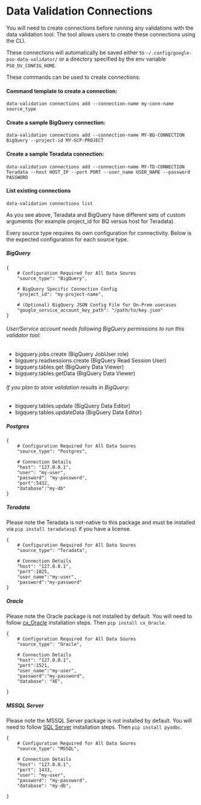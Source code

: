 # Data Validation Connections
You will need to create connections before running any validations with the data validation tool. The tool allows users to 
create these connections using the CLI. 

These connections will automatically be saved either to `~/.config/google-pso-data-validator/` or 
a directory specified by the env variable `PSO_DV_CONFIG_HOME`.

These commands can be used to create connections:

#### Command template to create a connection:
```
data-validation connections add --connection-name my-conn-name source_type 
```

#### Create a sample BigQuery connection:
```
data-validation connections add --connection-name MY-BQ-CONNECTION BigQuery --project-id MY-GCP-PROJECT
```


#### Create a sample Teradata connection:
```
data-validation connections add --connection-name MY-TD-CONNECTION Teradata --host HOST_IP --port PORT --user_name USER_NAME --password PASSWORD
```

#### List existing connections
````
data-validation connections list
````

As you see above, Teradata and BigQuery have different sets of custom arguments (for example project_id for BQ versus host for Teradata).  

Every source type requires its own configuration for connectivity.  Below is the expected configuration for each source type.

##### BigQuery
```
{
    # Configuration Required for All Data Soures
    "source_type": "BigQuery",

    # BigQuery Specific Connection Config
    "project_id": "my-project-name",

    # (Optional) BigQuery JSON Config File for On-Prem usecases
    "google_service_account_key_path": "/path/to/key.json"
}
```

######  User/Service account needs following BigQuery permissions to run this validator tool:
* bigquery.jobs.create (BigQuery JobUser role)
* bigquery.readsessions.create (BigQuery Read Session User)
* bigquery.tables.get (BigQuery Data Viewer)
* bigquery.tables.getData (BigQuery Data Viewer)

######  If you plan to store validation results in BigQuery:
* bigquery.tables.update (BigQuery Data Editor)
* bigquery.tables.updateData (BigQuery Data Editor)

##### Postgres
```
{
    # Configuration Required for All Data Soures
    "source_type": "Postgres",

    # Connection Details
    "host": "127.0.0.1",
    "user": "my-user",
    "password": "my-password",
    "port":5432,
    "database":"my-db"
}
```

#####  Teradata
Please note the Teradata is not-native to this package and must be installed
via `pip install teradatasql` if you have a license.
```
{
    # Configuration Required for All Data Soures
    "source_type": "Teradata",

    # Connection Details
    "host": "127.0.0.1",
    "port":1025,
    "user_name":"my-user",
    "password":"my-password"
}
```

##### Oracle
Please note the Oracle package is not installed by default.  You will need to follow [cx_Oracle](https://cx-oracle.readthedocs.io/en/latest/user_guide/installation.html) installation steps.
Then `pip install cx_Oracle`.
```
{
    # Configuration Required for All Data Soures
    "source_type": "Oracle",

    # Connection Details
    "host": "127.0.0.1",
    "port":1521,
    "user_name":"my-user",
    "password":"my-password",
    "database": "XE",

}
```

##### MSSQL Server
Please note the MSSQL Server package is not installed by default.  You will need to follow [SQL Server](https://docs.microsoft.com/en-us/sql/connect/odbc/linux-mac/installing-the-microsoft-odbc-driver-for-sql-server) installation steps.
Then `pip install pyodbc`.
```
{
    # Configuration Required for All Data Soures
    "source_type": "MSSQL",

    # Connection Details
    "host": "127.0.0.1",
    "port": 1433,
    "user": "my-user",
    "password": "my-password",
    "database": "my-db",

}
```
